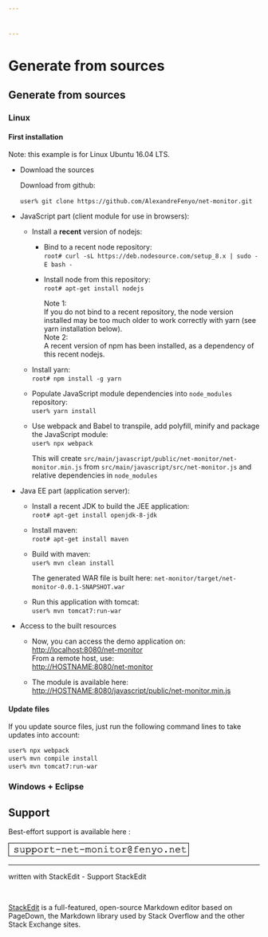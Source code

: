 ```yaml
---


---
```


<h1 id="generate-from-sources">Generate from sources</h1>
<h2 id="generate-from-sources-1">Generate from sources</h2>
<h3 id="linux">Linux</h3>
<h4 id="first-installation">First installation</h4>
<p>Note: this example is for Linux Ubuntu 16.04 LTS.</p>
<ul>
<li>
<p>Download the sources</p>
<p>Download from github:</p>
<p><code>user% git clone https://github.com/AlexandreFenyo/net-monitor.git</code></p>
</li>
<li>
<p>JavaScript part (client module for use in browsers):</p>
<ul>
<li>
<p>Install a <strong>recent</strong> version of nodejs:</p>
<ul>
<li>
<p>Bind to a recent node repository:<br>
<code>root# curl -sL https://deb.nodesource.com/setup_8.x | sudo -E bash -</code></p>
</li>
<li>
<p>Install node from this repository:<br>
<code>root# apt-get install nodejs</code></p>
<p>Note 1:<br>
If you do not bind to a recent repository, the node version installed may be too much older to work correctly with yarn (see yarn installation below).<br>
Note 2:<br>
A recent version of npm has been installed, as a dependency of this recent nodejs.</p>
</li>
</ul>
</li>
<li>
<p>Install yarn:<br>
<code>root# npm install -g yarn</code></p>
</li>
<li>
<p>Populate JavaScript module dependencies into <code>node_modules</code> repository:<br>
<code>user% yarn install</code></p>
</li>
<li>
<p>Use webpack and Babel to transpile, add polyfill, minify and package the JavaScript module:<br>
<code>user% npx webpack</code></p>
<p>This will create <code>src/main/javascript/public/net-monitor/net-monitor.min.js</code> from <code>src/main/javascript/src/net-monitor.js</code> and relative dependencies in <code>node_modules</code></p>
</li>
</ul>
</li>
<li>
<p>Java EE part (application server):</p>
<ul>
<li>
<p>Install a recent JDK to build the JEE application:<br>
<code>root# apt-get install openjdk-8-jdk</code></p>
</li>
<li>
<p>Install maven:<br>
<code>root# apt-get install maven</code></p>
</li>
<li>
<p>Build with maven:<br>
<code>user% mvn clean install</code></p>
<p>The generated WAR file is built here: <code>net-monitor/target/net-monitor-0.0.1-SNAPSHOT.war</code></p>
</li>
<li>
<p>Run this application with tomcat:<br>
<code>user% mvn tomcat7:run-war</code></p>
</li>
</ul>
</li>
<li>
<p>Access to the built resources</p>
<ul>
<li>
<p>Now, you can access the demo application on:<br>
<a href="http://localhost:8080/net-monitor">http://localhost:8080/net-monitor</a><br>
From a remote host, use:<br>
<a href="http://HOSTNAME:8080/net-monitor">http://HOSTNAME:8080/net-monitor</a></p>
</li>
<li>
<p>The module is available here:<br>
<a href="http://HOSTNAME:8080/javascript/public/net-monitor.min.js">http://HOSTNAME:8080/javascript/public/net-monitor.min.js</a></p>
</li>
</ul>
</li>
</ul>
<h4 id="update-files">Update files</h4>
<p>If you update source files, just run the following command lines to take updates into account:</p>
<pre class=" language-bash"><code class="prism  language-bash">user% npx webpack
user% mvn compile <span class="token function">install</span>
user% mvn tomcat7:run-war
</code></pre>
<h3 id="windows--eclipse">Windows + Eclipse</h3>
<h2 id="support">Support</h2>
<p>Best-effort support is available here :</p>
<p><img src="docs/support.png" alt="support"></p>
<hr>
<p>written with StackEdit - Support StackEdit</p>
<p><a href="https://monetizejs.com/authorize?client_id=ESTHdCYOi18iLhhO&amp;summary=true"><img src="https://cdn.monetizejs.com/resources/button-32.png" alt=""></a></p>
<p><a href="https://stackedit.io/">StackEdit</a> is a full-featured, open-source Markdown editor based on PageDown, the Markdown library used by Stack Overflow and the other Stack Exchange sites.</p>

